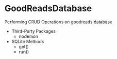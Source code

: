 # GoodReadsDatabase
Performing CRUD Operations on goodreads database


- Third-Party Packages
  - nodemon
- SQLite Methods
  - get()
  - run()

